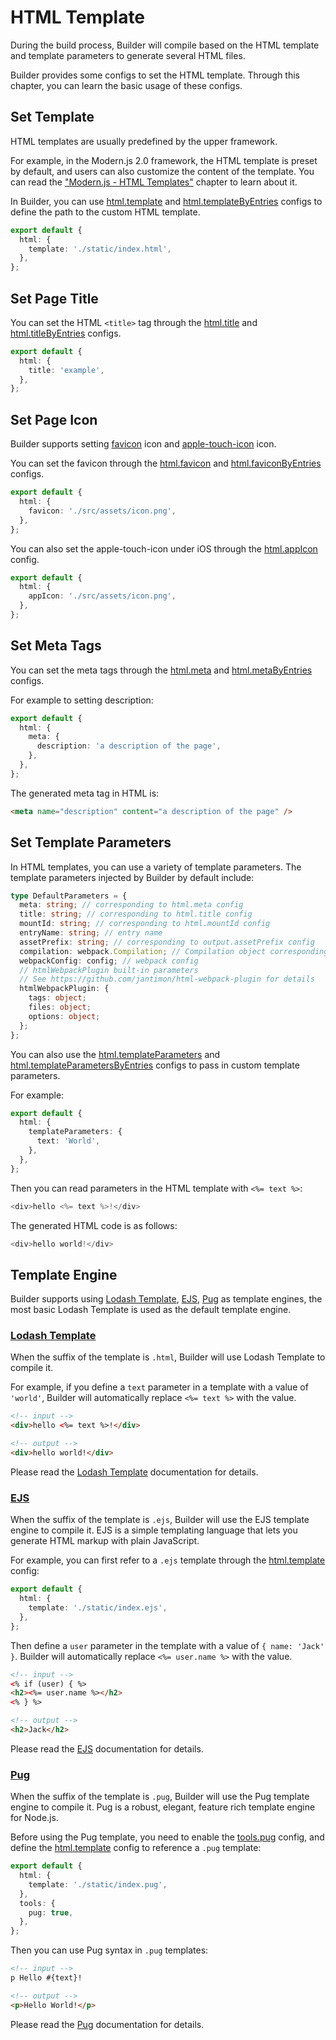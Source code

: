 # HTML Template

During the build process, Builder will compile based on the HTML template and template parameters to generate several HTML files.

Builder provides some configs to set the HTML template. Through this chapter, you can learn the basic usage of these configs.

## Set Template

HTML templates are usually predefined by the upper framework.

For example, in the Modern.js 2.0 framework, the HTML template is preset by default, and users can also customize the content of the template. You can read the ["Modern.js - HTML Templates"](https://modernjs.dev/v2/docs/guides/basic-features/html) chapter to learn about it.

In Builder, you can use [html.template](/en/api/config-html.html#html-template) and [html.templateByEntries](/en/api/config-html.html#html-templatebyentries) configs to define the path to the custom HTML template.

```ts
export default {
  html: {
    template: './static/index.html',
  },
};
```

## Set Page Title

You can set the HTML `<title>` tag through the [html.title](/en/api/config-html.html#html-title) and [html.titleByEntries](/en/api/config-html.html#html-titlebyentries) configs.

```ts
export default {
  html: {
    title: 'example',
  },
};
```

## Set Page Icon

Builder supports setting [favicon](https://developer.mozilla.org/en-US/docs/Glossary/Favicon) icon and [apple-touch-icon](https://webhint.io/docs/user-guide/hints/hint-apple-touch-icons/) icon.

You can set the favicon through the [html.favicon](/en/api/config-html.html#html-favicon) and [html.faviconByEntries](/en/api/config-html.html#html-faviconbyentries) configs.

```ts
export default {
  html: {
    favicon: './src/assets/icon.png',
  },
};
```

You can also set the apple-touch-icon under iOS through the [html.appIcon](/en/api/config-html.html#html-appicon) config.

```ts
export default {
  html: {
    appIcon: './src/assets/icon.png',
  },
};
```

## Set Meta Tags

You can set the meta tags through the [html.meta](/en/api/config-html.html#html-meta) and [html.metaByEntries](/en/api/config-html.html#html-metabyentries) configs.

For example to setting description:

```ts
export default {
  html: {
    meta: {
      description: 'a description of the page',
    },
  },
};
```

The generated meta tag in HTML is:

```html
<meta name="description" content="a description of the page" />
```

## Set Template Parameters

In HTML templates, you can use a variety of template parameters. The template parameters injected by Builder by default include:

```ts
type DefaultParameters = {
  meta: string; // corresponding to html.meta config
  title: string; // corresponding to html.title config
  mountId: string; // corresponding to html.mountId config
  entryName: string; // entry name
  assetPrefix: string; // corresponding to output.assetPrefix config
  compilation: webpack.Compilation; // Compilation object corresponding to webpack
  webpackConfig: config; // webpack config
  // htmlWebpackPlugin built-in parameters
  // See https://github.com/jantimon/html-webpack-plugin for details
  htmlWebpackPlugin: {
    tags: object;
    files: object;
    options: object;
  };
};
```

You can also use the [html.templateParameters](/zh/api/config-html.html#html-templateparameters) and [html.templateParametersByEntries](/zh/api/config-html.html#html-templateparametersbyentries) configs to pass in custom template parameters.

For example:

```ts
export default {
  html: {
    templateParameters: {
      text: 'World',
    },
  },
};
```

Then you can read parameters in the HTML template with `<%= text %>`:

```js
<div>hello <%= text %>!</div>
```

The generated HTML code is as follows:

```js
<div>hello world!</div>
```

## Template Engine

Builder supports using [Lodash Template](https://www.lodashjs.com/docs/lodash.template), [EJS](https://ejs.co/), [Pug](https://pugjs.org/) as template engines, the most basic Lodash Template is used as the default template engine.

### [Lodash Template](https://www.lodashjs.com/docs/lodash.template)

When the suffix of the template is `.html`, Builder will use Lodash Template to compile it.

For example, if you define a `text` parameter in a template with a value of `'world'`, Builder will automatically replace `<%= text %>` with the value.

```html
<!-- input -->
<div>hello <%= text %>!</div>

<!-- output -->
<div>hello world!</div>
```

Please read the [Lodash Template](https://www.lodashjs.com/docs/lodash.template) documentation for details.

### [EJS](https://ejs.co/)

When the suffix of the template is `.ejs`, Builder will use the EJS template engine to compile it. EJS is a simple templating language that lets you generate HTML markup with plain JavaScript.

For example, you can first refer to a `.ejs` template through the [html.template](/zh/api/config-html.html#html-template) config:

```ts
export default {
  html: {
    template: './static/index.ejs',
  },
};
```

Then define a `user` parameter in the template with a value of `{ name: 'Jack' }`. Builder will automatically replace `<%= user.name %>` with the value.

```html
<!-- input -->
<% if (user) { %>
<h2><%= user.name %></h2>
<% } %>

<!-- output -->
<h2>Jack</h2>
```

Please read the [EJS](https://ejs.co/) documentation for details.

### [Pug](https://pugjs.org/)

When the suffix of the template is `.pug`, Builder will use the Pug template engine to compile it. Pug is a robust, elegant, feature rich template engine for Node.js.

Before using the Pug template, you need to enable the [tools.pug](/zh/api/config-tools.html#tools-pug) config, and define the [html.template](/zh/api/config-html.html#html-template) config to reference a `.pug` template:

```ts
export default {
  html: {
    template: './static/index.pug',
  },
  tools: {
    pug: true,
  },
};
```

Then you can use Pug syntax in `.pug` templates:

```html
<!-- input -->
p Hello #{text}!

<!-- output -->
<p>Hello World!</p>
```

Please read the [Pug](https://pugjs.org/) documentation for details.
